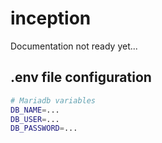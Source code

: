 # inception

Documentation not ready yet...

## .env file configuration

```bash
# Mariadb variables
DB_NAME=...
DB_USER=...
DB_PASSWORD=...
```
